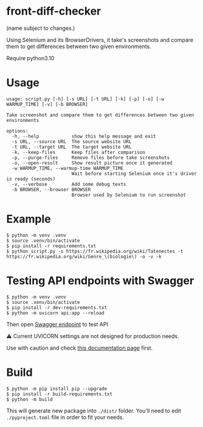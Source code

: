 # front-diff-checker
(name subject to changes.)

Using Selenium and its BrowserDrivers, it take's screenshots and compare them to get differences between two given environments.

Require python3.10

# Usage

```shell
usage: script.py [-h] [-s URL] [-t URL] [-k] [-p] [-o] [-w WARMUP_TIME] [-v] [-b BROWSER]

Take screenshot and compare them to get differences between two given environments

options:
  -h, --help            show this help message and exit
  -s URL, --source URL  The source website URL
  -t URL, --target URL  The target website URL
  -k, --keep-files      Keep files after comparison
  -p, --purge-files     Remove files before take screenshots
  -o, --open-result     Show result picture once it generated
  -w WARMUP_TIME, --warmup-time WARMUP_TIME
                        Wait before starting Selenium once it's driver is ready (seconds)
  -v, --verbose         Add some debug texts
  -b BROWSER, --browser BROWSER
                        Browser used by Selenium to run screenshot
```

# Example

```shell
$ python -m venv .venv
$ source .venv/bin/activate
$ pip install -r requirements.txt
$ python script.py -s https://fr.wikipedia.org/wiki/Tatenectes -t https://fr.wikipedia.org/wiki/Genre_\(biologie\) -o -v -k
```

# Testing API endpoints with Swagger

```shell
$ python -m venv .venv
$ source .venv/bin/activate
$ pip install -r dev-requirements.txt
$ python -m uvicorn api:app --reload
```

Then open [Swagger endpoint](http://127.0.0.1/docs/) to test API

:warning: Current UVICORN settings are not designed for production needs.

Use with caution and check [this documentation page](https://www.uvicorn.org/deployment/) first.

# Build

```shell
$ python -m pip install pip --upgrade
$ pip install -r build-requirements.txt
$ python -m build
```

This will generate new package into `./dist/` folder.
You'll need to edit `./pyproject.toml` file in order to fit your needs.
